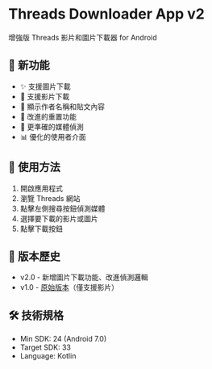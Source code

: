# Threads Downloader App v2

增強版 Threads 影片和圖片下載器 for Android

## 📱 新功能
- ✨ 支援圖片下載
- 🎥 支援影片下載
- 📝 顯示作者名稱和貼文內容
- 🔄 改進的重置功能
- 🎯 更準確的媒體偵測
- 📊 優化的使用者介面

## 🚀 使用方法
1. 開啟應用程式
2. 瀏覽 Threads 網站
3. 點擊左側搜尋按鈕偵測媒體
4. 選擇要下載的影片或圖片
5. 點擊下載按鈕

## 📝 版本歷史
- v2.0 - 新增圖片下載功能、改進偵測邏輯
- v1.0 - [原始版本](https://github.com/YenHsinCHEN/threads-downloader-app)（僅支援影片）

## 🛠️ 技術規格
- Min SDK: 24 (Android 7.0)
- Target SDK: 33
- Language: Kotlin
